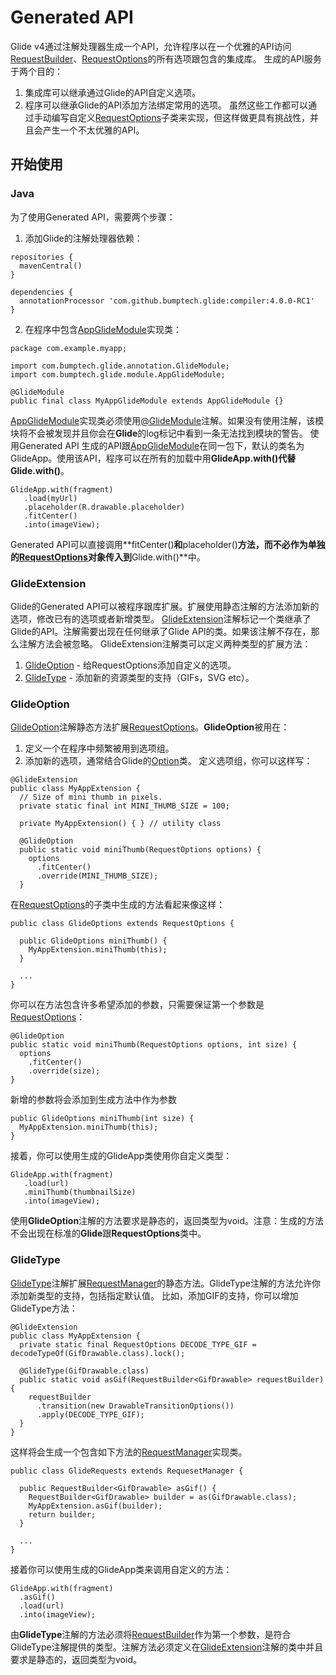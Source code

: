 # Generated API
Glide v4通过注解处理器生成一个API，允许程序以在一个优雅的API访问[RequestBuilder](http://bumptech.github.io/glide/javadocs/400/com/bumptech/glide/RequestBuilder.html)、[RequestOptions](http://bumptech.github.io/glide/javadocs/400/com/bumptech/glide/request/RequestOptions.html)的所有选项跟包含的集成库。
生成的API服务于两个目的：
1. 集成库可以继承通过Glide的API自定义选项。
2. 程序可以继承Glide的API添加方法绑定常用的选项。
虽然这些工作都可以通过手动编写自定义[RequestOptions](http://bumptech.github.io/glide/javadocs/400/com/bumptech/glide/request/RequestOptions.html)子类来实现，但这样做更具有挑战性，并且会产生一个不太优雅的API。
## 开始使用
### Java
为了使用Generated API，需要两个步骤：
1. 添加Glide的注解处理器依赖：
```
repositories {
  mavenCentral()
}
   
dependencies {
  annotationProcessor 'com.github.bumptech.glide:compiler:4.0.0-RC1'
}
```
2. 在程序中包含[AppGlideModule](http://bumptech.github.io/glide/javadocs/400/com/bumptech/glide/module/AppGlideModule.html)实现类：
```
package com.example.myapp;
   
import com.bumptech.glide.annotation.GlideModule;
import com.bumptech.glide.module.AppGlideModule;
   
@GlideModule
public final class MyAppGlideModule extends AppGlideModule {}
```
[AppGlideModule](http://bumptech.github.io/glide/javadocs/400/com/bumptech/glide/module/AppGlideModule.html)实现类必须使用[@GlideModule](http://bumptech.github.io/glide/javadocs/400/com/bumptech/glide/annotation/GlideModule.html)注解。如果没有使用注解，该模块将不会被发现并且你会在**Glide**的log标记中看到一条无法找到模块的警告。
使用Generated API
生成的API跟[AppGlideModule](http://bumptech.github.io/glide/javadocs/400/com/bumptech/glide/module/AppGlideModule.html)在同一包下，默认的类名为GlideApp。使用该API，程序可以在所有的加载中用**GlideApp.with()**代替**Glide.with()**。
```
GlideApp.with(fragment)
   .load(myUrl)
   .placeholder(R.drawable.placeholder)
   .fitCenter()
   .into(imageView);
```
Generated API可以直接调用**fitCenter()**和**placeholder()**方法，而不必作为单独的[RequestOptions](http://bumptech.github.io/glide/javadocs/400/com/bumptech/glide/request/RequestOptions.html)对象传入到**Glide.with()**中。
### GlideExtension
Glide的Generated API可以被程序跟库扩展。扩展使用静态注解的方法添加新的选项，修改已有的选项或者新增类型。
[GlideExtension](http://bumptech.github.io/glide/javadocs/400/com/bumptech/glide/annotation/GlideExtension.html)注解标记一个类继承了Glide的API。注解需要出现在任何继承了Glide API的类。如果该注解不存在，那么注解方法会被忽略。
GlideExtension注解类可以定义两种类型的扩展方法：
1. [GlideOption]() - 给RequestOptions添加自定义的选项。
2. [GlideType]() - 添加新的资源类型的支持（GIFs，SVG etc）。
### GlideOption
[GlideOption]()注解静态方法扩展[RequestOptions]()。**GlideOption**被用在：
1. 定义一个在程序中频繁被用到选项组。
2. 添加新的选项，通常结合Glide的[Option]()类。
定义选项组，你可以这样写：
```
@GlideExtension
public class MyAppExtension {
  // Size of mini thumb in pixels.
  private static final int MINI_THUMB_SIZE = 100;

  private MyAppExtension() { } // utility class

  @GlideOption
  public static void miniThumb(RequestOptions options) {
    options
      .fitCenter()
      .override(MINI_THUMB_SIZE);
  }
```
在[RequestOptions]()的子类中生成的方法看起来像这样：
```
public class GlideOptions extends RequestOptions {
  
  public GlideOptions miniThumb() {
    MyAppExtension.miniThumb(this);
  }

  ...
}
```
你可以在方法包含许多希望添加的参数，只需要保证第一个参数是[RequestOptions]()：
```
@GlideOption
public static void miniThumb(RequestOptions options, int size) {
  options
    .fitCenter()
    .override(size);
}
```
新增的参数将会添加到生成方法中作为参数
```
public GlideOptions miniThumb(int size) {
  MyAppExtension.miniThumb(this);
}
```
接着，你可以使用生成的GlideApp类使用你自定义类型：
```
GlideApp.with(fragment)
   .load(url)
   .miniThumb(thumbnailSize)
   .into(imageView);
```
使用**GlideOption**注解的方法要求是静态的，返回类型为void。注意：生成的方法不会出现在标准的**Glide**跟**RequestOptions**类中。
### GlideType
[GlideType](http://bumptech.github.io/glide/javadocs/400/com/bumptech/glide/annotation/GlideType.html)注解扩展[RequestManager](http://bumptech.github.io/glide/javadocs/400/com/bumptech/glide/RequestManager.html)的静态方法。GlideType注解的方法允许你添加新类型的支持，包括指定默认值。
比如，添加GIF的支持，你可以增加GlideType方法：
```
@GlideExtension
public class MyAppExtension {
  private static final RequestOptions DECODE_TYPE_GIF = decodeTypeOf(GifDrawable.class).lock();

  @GlideType(GifDrawable.class)
  public static void asGif(RequestBuilder<GifDrawable> requestBuilder) {
    requestBuilder
      .transition(new DrawableTransitionOptions())
      .apply(DECODE_TYPE_GIF);
  }
}
```
这样将会生成一个包含如下方法的[RequestManager](http://bumptech.github.io/glide/javadocs/400/com/bumptech/glide/RequestManager.html)实现类。
```
public class GlideRequests extends RequesetManager {

  public RequestBuilder<GifDrawable> asGif() {
    RequestBuilder<GifDrawable> builder = as(GifDrawable.class);
    MyAppExtension.asGif(builder);
    return builder;
  }
  
  ...
}
```
接着你可以使用生成的GlideApp类来调用自定义的方法：
```
GlideApp.with(fragment)
  .asGif()
  .load(url)
  .into(imageView);
```
由**GlideType**注解的方法必须将[RequestBuilder<T>](http://bumptech.github.io/glide/javadocs/400/com/bumptech/glide/RequestBuilder.html)作为第一个参数，<T>是符合GlideType注解提供的类型。注解方法必须定义在[GlideExtension](http://bumptech.github.io/glide/javadocs/400/com/bumptech/glide/annotation/GlideExtension.html)注解的类中并且要求是静态的，返回类型为void。








